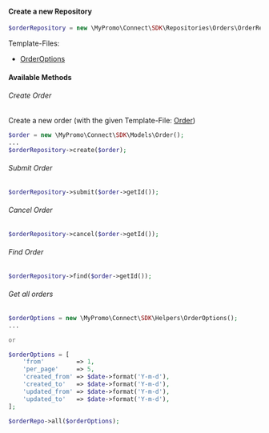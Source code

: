 #### Create a new Repository
```php
$orderRepository = new \MyPromo\Connect\SDK\Repositories\Orders\OrderRepository($client);
```
Template-Files:
- [OrderOptions][OrderOptions]

#### Available Methods

###### Create Order
Create a new order (with the given Template-File: [Order][Order])
```php
$order = new \MyPromo\Connect\SDK\Models\Order();
...
$orderRepository->create($order);
```

###### Submit Order

```php
$orderRepository->submit($order->getId());
```

###### Cancel Order

```php
$orderRepository->cancel($order->getId());
```

###### Find Order

```php
$orderRepository->find($order->getId());
```

###### Get all orders

```php
$orderOptions = new \MyPromo\Connect\SDK\Helpers\OrderOptions();
...

or

$orderOptions = [
    'from'         => 1,
    'per_page'     => 5,
    'created_from' => $date->format('Y-m-d'),
    'created_to'   => $date->format('Y-m-d'),
    'updated_from' => $date->format('Y-m-d'),
    'updated_to'   => $date->format('Y-m-d'),
];

$orderRepo->all($orderOptions);
```


[Order]: ../Models/Order.md
[OrderOptions]: ../Helpers/OrderOptions.md

